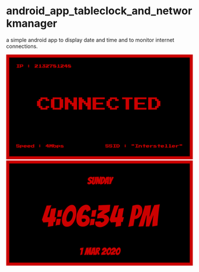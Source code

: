 # android_app_tableclock_and_networkmanager
a simple android app to display date and time and to monitor internet connections.



<img src="Screenshots/Screenshot_2020-03-01-16-06-28-406_com.example.connectiontest.png">

<img src="Screenshots/Screenshot_2020-03-01-16-06-36-097_com.example.connectiontest.png">
